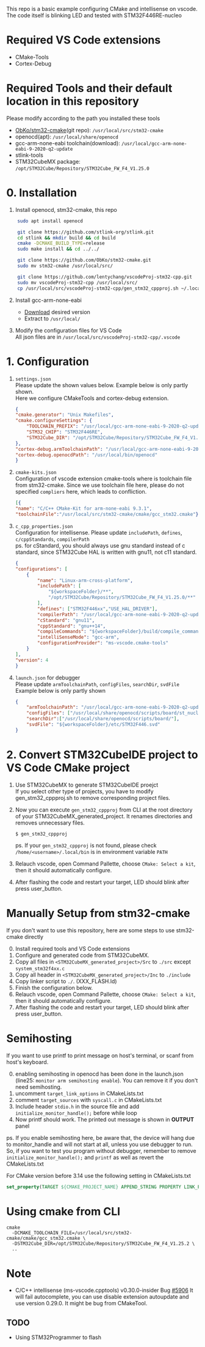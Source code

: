 This repo is a basic example configuring CMake and intellisense on vscode. The code itself is blinking LED and tested with STM32F446RE-nucleo

# Required VS Code extensions
- CMake-Tools
- Cortex-Debug

# Required Tools and their default location in this repository  
Please modify according to the path you installed these tools
-  [ObKo/stm32-cmake](https://github.com/ObKo/stm32-cmake.git)(git repo): `/usr/local/src/stm32-cmake`
- openocd(apt): `/usr/local/share/openocd`
- gcc-arm-none-eabi toolchain(download): `/usr/local/gcc-arm-none-eabi-9-2020-q2-update`
- stlink-tools
- STM32CubeMX package: `/opt/STM32Cube/Repository/STM32Cube_FW_F4_V1.25.0`


# 0. Installation
1. Install openocd, stm32-cmake, this repo
```bash
    sudo apt install openocd

    git clone https://github.com/stlink-org/stlink.git
    cd stlink && mkdir build && cd build
    cmake -DCMAKE_BUILD_TYPE=release
    sudo make install && cd ../../

    git clone https://github.com/ObKo/stm32-cmake.git
    sudo mv stm32-cmake /usr/local/src/

    git clone https://github.com/lentychang/vscodeProj-stm32-cpp.git
    sudo mv vscodeProj-stm32-cpp /usr/local/src/
    cp /usr/local/src/vscodeProj-stm32-cpp/gen_stm32_cppproj.sh ~/.local/bin/gen_stm32_cppproj  
```
2. Install gcc-arm-none-eabi  
    - [Download](https://developer.arm.com/tools-and-software/open-source-software/developer-tools/gnu-toolchain/gnu-rm/downloads) desired version  
    - Extract to `/usr/local/`  

3. Modify the configuration files for VS Code  
    All json files are in `/usr/local/src/vscodeProj-stm32-cpp/.vscode`


# 1. Configuration
1. `settings.json`    
    Please update the shown values below. Example below is only partly shown.    
    Here we configure CMakeTools and cortex-debug extension.     
    ```json
    {
    "cmake.generator": "Unix Makefiles",
    "cmake.configureSettings": {
        "TOOLCHAIN_PREFIX": "/usr/local/gcc-arm-none-eabi-9-2020-q2-update",
        "STM32_CHIP": "STM32F446RE",
        "STM32Cube_DIR": "/opt/STM32Cube/Repository/STM32Cube_FW_F4_V1.25.0",
    },
    "cortex-debug.armToolchainPath": "/usr/local/gcc-arm-none-eabi-9-2020-q2-update/bin",
    "cortex-debug.openocdPath": "/usr/local/bin/openocd"
    }
    ```  
2. `cmake-kits.json`  
    Configuration of vscode extension cmake-tools where is toolchain file from stm32-cmake. Since we use toolchain file here, please do not specified `compliers` here, which leads to confliction.  
    ```json  
    [{
    "name": "C/C++ CMake-Kit for arm-none-eabi 9.3.1",
    "toolchainFile":"/usr/local/src/stm32-cmake/cmake/gcc_stm32.cmake"}]  
    ```   
    
3. `c_cpp_properties.json`   
    Configuration for intellisense. Please update `includePath`, `defines`, `c/cppStandards`, `compilerPath`  
    ps. for cStandard, you should always use gnu standard instead of  c standard, since STM32Cube HAL is written with gnu11, not c11 standard.
    ```json  
    {
    "configurations": [
        {
            "name": "Linux-arm-cross-platform",
            "includePath": [
                "${workspaceFolder}/**",
                "/opt/STM32Cube/Repository/STM32Cube_FW_F4_V1.25.0/**"
            ],
            "defines": ["STM32F446xx","USE_HAL_DRIVER"],
            "compilerPath": "/usr/local/gcc-arm-none-eabi-9-2020-q2-update/bin/arm-none-eabi-g++",
            "cStandard": "gnu11",
            "cppStandard": "gnu++14",
            "compileCommands": "${workspaceFolder}/build/compile_commands.json",
            "intelliSenseMode": "gcc-arm",
            "configurationProvider": "ms-vscode.cmake-tools"
        }
    ],
    "version": 4
    }
    ```

4. `launch.json` for debugger   
    Please update `armToolchainPath`, `configFiles`, `searchDir`, `svdFile`  
    Example below is only partly shown  
    ```json  
    {
        "armToolchainPath": "/usr/local/gcc-arm-none-eabi-9-2020-q2-update/bin",
        "configFiles": ["/usr/local/share/openocd/scripts/board/st_nucleo_f4.cfg"],
        "searchDir":["/usr/local/share/openocd/scripts/board/"],
        "svdFile": "${workspaceFolder}/etc/STM32F446.svd"
    }
    ```

# 2. Convert STM32CubeIDE project to VS Code CMake project
1. Use STM32CubeMX to generate STM32CubeIDE proejct  
    If you select other type of projects, you have to modify gen_stm32_cppproj.sh to remove corresponding project files.
2. Now you can execute `gen_stm32_cppproj` from CLI at the root directory of your STM32CubeMX_generated_project. It renames directories and removes unnecessary files.
    ```
    $ gen_stm32_cppproj
    ```
    ps. If your `gen_stm32_cppproj` is not found, please check `/home/<username>/.local/bin` is in environment variable `PATH`

3. Relauch vscode, open Command Pallette, choose `CMake: Select a kit`, then it should automatically configure.
4. After flashing the code and restart your target, LED should blink after press user_button.

# Manually Setup from stm32-cmake   
If you don't want to use this repository, here are some steps to use stm32-cmake directly   

0. Install required tools and VS Code extensions  
1. Configure and generated code from STM32CubeMX.  
2. Copy all files in `<STM32CubeMX_generated_project>/Src` to `./src` except `system_stm32f4xx.c`  
3. Copy all header in `<STM32CubeMX_generated_project>/Inc` to `./include`  
4. Copy linker script to `./`. (XXX_FLASH.ld)
5. Finish the configuration below.
6. Relauch vscode, open Command Pallette, choose `CMake: Select a kit`, then it should automatically configure.
7. After flashing the code and restart your target, LED should blink after press user_button.


# Semihosting  
If you want to use printf to print message on host's terminal, or scanf from host's keyboard.  
   
0. enabling semihosting in openocd has been done in the launch.json (line25: `monitor arm semihosting enable`).  You can remove it if you don't need semihosting.  
1. uncomment `target_link_options` in CMakeLists.txt 
2. comment  `target_sources` with `syscall.c` in CMakeLists.txt 
3. Include header `stdio.h` in the source file and add `initialize_monitor_handle();` before while loop
4. Now printf should work. The printed out message is shown in **OUTPUT** panel  
  
ps. If you enable semihosting here, be aware that, the device will hang due to monitor_handle and will not start at all, unless you use debugger to run. So, if you want to test you program without debugger, remember to remove `initialize_monitor_handle();` and `printf` as well as revert the CMakeLists.txt

For CMake version before 3.14 use the following setting in CMakeLists.txt  
```CMake   
set_property(TARGET ${CMAKE_PROJECT_NAME} APPEND_STRING PROPERTY LINK_FLAGS " -specs=rdimon.specs -lc -lrdimon")  
```  

# Using cmake from CLI
```
cmake 
  -DCMAKE_TOOLCHAIN_FILE=/usr/local/src/stm32-cmake/cmake/gcc_stm32.cmake \
  -DSTM32Cube_DIR=/opt/STM32Cube/Repository/STM32Cube_FW_F4_V1.25.2 \
  ..
```

# Note  
- C/C++ intellisense (ms-vscode.cpptools) v0.30.0-insider Bug [#5906](https://github.com/microsoft/vscode-cpptools/issues/5906)
    It will fail autocomplete, you can use disable extension autoupdate and use version 0.29.0. It might be bug from CMakeTool.

## TODO
- Using STM32Programmer to flash
